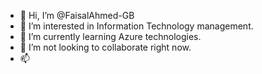 - 👋 Hi, I’m @FaisalAhmed-GB
- 👀 I’m interested in Information Technology management.
- 🌱 I’m currently learning Azure technologies.  
- 💞️ I’m not looking to collaborate right now.
- 📫 

<!---
FaisalAhmed-GB/FaisalAhmed-GB is a ✨ special ✨ repository because its `README.md` (this file) appears on your GitHub profile.
You can click the Preview link to take a look at your changes.
--->
